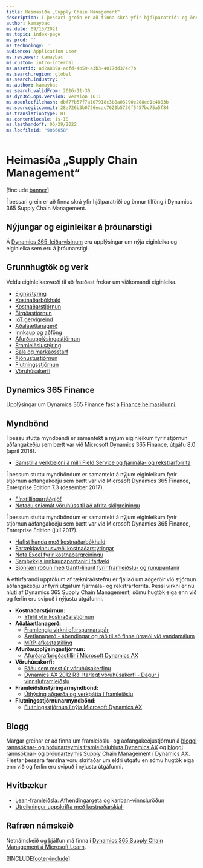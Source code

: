 ```yaml
---
title: Heimasíða „Supply Chain Management“
description: Í þessari grein er að finna skrá yfir hjálparatriði og önnur tilföng fyrir eiginleika stjórnunar Supply Chain Management.
author: kamaybac
ms.date: 09/15/2021
ms.topic: index-page
ms.prod: ''
ms.technology: ''
audience: Application User
ms.reviewer: kamaybac
ms.custom: intro-internal
ms.assetid: ad2a889a-acfd-4b59-a3b3-4017dd374c7b
ms.search.region: global
ms.search.industry: ''
ms.author: kamaybac
ms.search.validFrom: 2016-11-30
ms.dyn365.ops.version: Version 1611
ms.openlocfilehash: dbf77b57f7a107918c3b8a03290e208ed1c4803b
ms.sourcegitcommit: 28a726b3b0726ecac7620b5736f5457bc75a5f84
ms.translationtype: HT
ms.contentlocale: is-IS
ms.lasthandoff: 06/29/2022
ms.locfileid: "9066058"
---
```

# <a name="supply-chain-management-home-page"></a>Heimasíða „Supply Chain Management“

[!include [banner](includes/banner.md)]

Í þessari grein er að finna skrá yfir hjálparatriði og önnur tilföng í Dynamics 365 Supply Chain Management.

## <a name="whats-new-and-in-development"></a>Nýjungar og eiginleikar á þróunarstigi

Á [Dynamics 365-leiðarvísinum](https://roadmap.dynamics.com/) eru upplýsingar um nýja eiginleika og eiginleika sem eru á þróunarstigi.

## <a name="core-concepts-and-tasks"></a>Grunnhugtök og verk

Veldu eiginleikasvæði til að fræðast frekar um viðkomandi eiginleika.

- [Eignastýring](asset-management/index.md)
- [Kostnaðarbókhald](../finance/cost-accounting/cost-accounting-home-page.md)
- [Kostnaðarstjórnun](cost-management/cost-management-home-page.md)  
- [Birgðastjórnun](inventory/inventory-home-page.md)
- [IoT gervigreind](iot/iot-intelligence-home-page.md)
- [Aðaláætlanagerð](master-planning/master-planning-home-page.md)
- [Innkaup og aðföng](procurement/procurement-sourcing-overview.md)
- [Afurðaupplýsingastjórnun](pim/product-information.md)
- [Framleiðslustýring](production-control/production-process-overview.md)
- [Sala og markaðsstarf](sales-marketing/overview-sales-marketing.md)
- [Þjónustustjórnun](service-management/service-management-home-page.md)
- [Flutningsstjórnun](transportation/transportation-management-overview.md)
- [Vöruhúsakerfi](warehousing/warehouse-configuration.md)

## <a name="dynamics-365-finance"></a>Dynamics 365 Finance

Upplýsingar um Dynamics 365 Finance fást á [Finance heimasíðunni](../finance/index.md).

## <a name="videos"></a>Myndbönd

Í þessu stutta myndbandi er samantekt á nýjum eiginleikum fyrir stjórnun aðfangakeðju sem bætt var við Microsoft Dynamics 365 Finance, útgáfu 8.0 (apríl 2018).

- [Samstilla verkbeiðni á milli Field Service og fjármála- og rekstrarforrita](https://youtu.be/hAB4TDVMjxU)

Í þessum stuttu myndböndum er samantekt á nýjum eiginleikum fyrir stjórnun aðfangakeðju sem bætt var við Microsoft Dynamics 365 Finance, Enterprise Edition 7.3 (desember 2017).

- [Fínstillingarráðgjöf](https://www.youtube.com/watch?v=MRsAzgFCUSQ&t=4s)
- [Notaðu sniðmát vöruhúss til að afrita skilgreiningu](https://www.youtube.com/watch?v=K2WIfFlqJYs&feature=youtu.be)

Í þessum stuttu myndböndum er samantekt á nýjum eiginleikum fyrir stjórnun aðfangakeðju sem bætt var við Microsoft Dynamics 365 Finance, Enterprise Edition (júlí 2017).

- [Hafist handa með kostnaðarbókhald](https://youtu.be/1pUDtJQZ8FU)
- [Fartækjavinnusvæði kostnaðarstýringar](https://youtu.be/imsuTg8rUVk)
- [Nota Excel fyrir kostnaðargreiningu](https://youtu.be/-HKHYdClvx8)
- [Samþykkja innkaupapantanir í fartæki](https://youtu.be/gZ-gOlJe7H8)
- [Sjónræn röðun með Gantt-línurit fyrir framleiðslu- og runupantanir](https://youtu.be/BtbuShkGj4I)

Á eftirfarandi upptökum af tækniráðstefnu er fjallað um aðgerðir við stjórnun aðfangakeðju úr fyrri útgáfum fjármála- og rekstrarforrita. Þessi virkni er nú hluti af Dynamics 365 Supply Chain Management; sömu hugtök eiga enn við og ferlin eru svipuð í nýjustu útgáfunni.

- **Kostnaðarstjórnun:**
  - [Yfirlit yfir kostnaðarstjórnun](https://www.youtube.com/watch?v=vXzlC-mOBcg&feature=youtu.be)
- **Aðaláætlanagerð:**
  - [Framlengja virkni eftirspurnarspár](https://www.youtube.com/watch?v=4OIKIXLiNjI&feature=youtu.be)
  - [Áætlanagerð - ábendingar og ráð til að finna úrræði við vandamálum](https://youtu.be/7v8BPmEs9Dg)
  - [MRP-afkastastilling](https://youtu.be/RLXybx20B5o)
- **Afurðaupplýsingastjórnun:**
  - [Afurðarafbrigðastillir í Microsoft Dynamics AX](https://youtu.be/zotrj3SbCl4)
- **Vöruhúsakerfi:**
  - [Fáðu sem mest úr vöruhúsakerfinu](https://www.youtube.com/watch?v=--_didmZKHo&t=10s)
  - [Dynamics AX 2012 R3: Ítarlegt vöruhúsakerfi - Dagur í vinnsluframleiðslu](https://www.youtube.com/embed/QUxXUrN-7n4)
- **Framleiðslustýringarmyndbönd:**
  - [Úthýsing aðgerða og verkþátta í framleiðslu](https://youtu.be/y1jrd3A_k70)
- **Flutningsstjórnunarmyndbönd:**
  - [Flutningsstjórnun í nýja Microsoft Dynamics AX](https://youtu.be/jgmTgJIgEFQ)

## <a name="blogs"></a>Blogg

Margar greinar er að finna um framleiðslu- og aðfangakeðjustjórnun á [bloggi rannsóknar- og þróunarteymis framleiðsluhluta Dynamics AX](/archive/blogs/axmfg/) og [bloggi rannsóknar- og þróunarteymis Supply Chain Management í Dynamics AX](https://blogs.msdn.microsoft.com/dynamicsaxscm/). Flestar þessara færslna voru skrifaðar um eldri útgáfu en sömu hugtök eiga enn við og ferlin eru svipuð í nýjustu útgáfunni.

## <a name="white-papers"></a>Hvítbækur

- [Lean-framleiðsla: Afhendingargeta og kanban-vinnsluröðun](/dynamics/s-e/)
- [Útreikningur uppskrifta með kostnaðarskjali](https://www.microsoft.com/download/details.aspx?id=101937)

## <a name="elearning-courses"></a>Rafræn námskeið

Netnámskeið og þjálfun má finna í [Dynamics 365 Supply Chain Management á Microsoft Learn](/learn/browse/?products=dynamics-scm&resource_type=learning+path).


[!INCLUDE[footer-include](../includes/footer-banner.md)]

